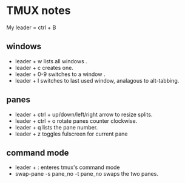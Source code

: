 # TMUX notes

My leader = ctrl + B

## windows

- leader + w lists all windows .
- leader + c creates one.
- leader + 0-9 switches to a window .
- leader + l switches to last used window, analagous to alt-tabbing.

## panes

- leader + ctrl + up/down/left/right arrow to resize splits.
- leader + ctrl + o rotate panes counter clockwise.
- leader + q lists the pane number.
- leader + z toggles fulscreen for current pane

## command mode

- leader + : enteres tmux's command mode 
- swap-pane -s pane_no -t pane_no swaps the two panes.
